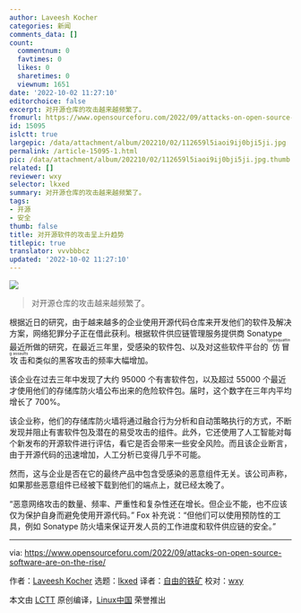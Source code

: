 ```yaml
---
author: Laveesh Kocher
categories: 新闻
comments_data: []
count:
  commentnum: 0
  favtimes: 0
  likes: 0
  sharetimes: 0
  viewnum: 1651
date: '2022-10-02 11:27:10'
editorchoice: false
excerpt: 对开源仓库的攻击越来越频繁了。
fromurl: https://www.opensourceforu.com/2022/09/attacks-on-open-source-software-are-on-the-rise/
id: 15095
islctt: true
largepic: /data/attachment/album/202210/02/112659l5iaoi9ij0bji5ji.jpg
permalink: /article-15095-1.html
pic: /data/attachment/album/202210/02/112659l5iaoi9ij0bji5ji.jpg.thumb.jpg
related: []
reviewer: wxy
selector: lkxed
summary: 对开源仓库的攻击越来越频繁了。
tags:
- 开源
- 安全
thumb: false
title: 对开源软件的攻击呈上升趋势
titlepic: true
translator: vvvbbbcz
updated: '2022-10-02 11:27:10'
---
```


![](/data/attachment/album/202210/02/112659l5iaoi9ij0bji5ji.jpg)



> 
> 对开源仓库的攻击越来越频繁了。
> 
> 
> 


根据近日的研究，由于越来越多的企业使用开源代码仓库来开发他们的软件及解决方案，网络犯罪分子正在借此获利。根据软件供应链管理服务提供商 Sonatype 最近所做的研究，在最近三年里，受感染的软件包、以及对这些软件平台的<ruby> 仿冒攻击 <rt>  typosquatting assaults </rt></ruby>和类似的黑客攻击的频率大幅增加。


该企业在过去三年中发现了大约 95000 个有害软件包，以及超过 55000 个最近才使用他们的存储库防火墙公布出来的危险软件包。届时，这个数字在三年内平均增长了 700%。


该企业称，他们的存储库防火墙将通过融合行为分析和自动策略执行的方式，不断发现并阻止有害软件包及潜在的易受攻击的组件。此外，它还使用了人工智能对每个新发布的开源软件进行评估，看它是否会带来一些安全风险。而且该企业断言，由于开源代码的迅速增加，人工分析已变得几乎不可能。


然而，这与企业是否在它的最终产品中包含受感染的恶意组件无关。该公司声称，如果那些恶意组件已经被下载到他们的端点上，就已经太晚了。


“恶意网络攻击的数量、频率、严重性和复杂性还在增长。但企业不能，也不应该仅为保护自身而避免使用开源代码。” Fox 补充说：“但他们可以使用预防性的工具，例如 Sonatype 防火墙来保证开发人员的工作进度和软件供应链的安全。”




---


via: <https://www.opensourceforu.com/2022/09/attacks-on-open-source-software-are-on-the-rise/>


作者：[Laveesh Kocher](https://www.opensourceforu.com/author/laveesh-kocher/) 选题：[lkxed](https://github.com/lkxed) 译者：[自由的铁矿](https://github.com/vvvbbbcz) 校对：[wxy](https://github.com/wxy)


本文由 [LCTT](https://github.com/LCTT/TranslateProject) 原创编译，[Linux中国](https://linux.cn/) 荣誉推出